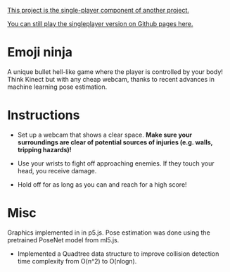 

[This project is the single-player component of another project.](https://github.com/leungjch/posenet-game-peer2peer)

[You can still play the singleplayer version on Github pages here.](https://leungjch.github.io/posenet_game/)

# Emoji ninja

A unique bullet hell-like game where the player is controlled by your body! Think Kinect but with any cheap webcam, thanks to recent advances in machine learning pose estimation.

# Instructions

- Set up a webcam that shows a clear space. **Make sure your surroundings are clear of potential sources of injuries (e.g. walls, tripping hazards)!**

- Use your wrists to fight off approaching enemies. If they touch your head, you receive damage.

- Hold off for as long as you can and reach for a high score!

# Misc

Graphics implemented in in p5.js. Pose estimation was done using the pretrained PoseNet model from ml5.js. 

- Implemented a Quadtree data structure to improve collision detection time complexity from O(n^2) to O(nlogn).